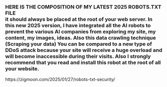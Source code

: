 <h3>HERE IS THE COMPOSITION OF MY LATEST 2025 ROBOTS.TXT FILE<br>
it should always be placed at the root of your web server. In this new 2025 version, I have integrated all the AI ​​robots to prevent the various AI companies from exploring my site, my content, my images, ideas. Also this data crawling technique (Scraping your data) You can be compared to a new type of DDoS attack because your site will receive a huge overload and will become inaccessible during their visits. Also I strongly recommend that you read and install this robot at the root of all your website. 
</h3>
https://zigmoon.com/2025/01/27/robots-txt-security/
